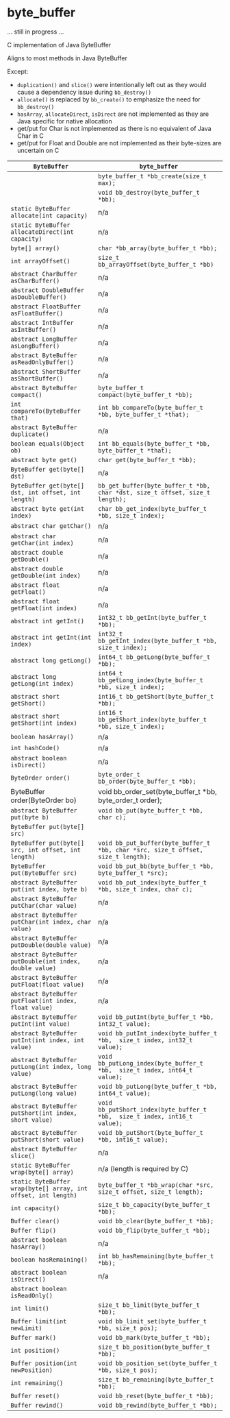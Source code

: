 # byte_buffer
... still in progress ...

C implementation of Java ByteBuffer

Aligns to most methods in Java ByteBuffer

Except:
- `duplication()` and `slice()` were intentionally left out as they would cause a dependency issue during `bb_destroy()`
- `allocate()` is replaced by `bb_create()` to emphasize the need for `bb_destroy()`
- `hasArray`, `allocateDirect`, `isDirect` are not implemented as they are Java specific for native allocation
- get/put for Char is not implemented as there is no equivalent of Java Char in C
- get/put for Float and Double are not implemented as their byte-sizes are uncertain on C


| `ByteBuffer` | `byte_buffer` |
|---|---|
|  | `byte_buffer_t *bb_create(size_t max);` |
|  | `void bb_destroy(byte_buffer_t *bb);` |
| `static ByteBuffer allocate(int capacity)` | n/a |
| `static ByteBuffer allocateDirect(int capacity)` | n/a |
| `byte[] array()` | `char *bb_array(byte_buffer_t *bb);` |
| `int arrayOffset()` | `size_t bb_arrayOffset(byte_buffer_t *bb)` |
| `abstract CharBuffer asCharBuffer()` | n/a |
| `abstract DoubleBuffer asDoubleBuffer()` | n/a |
| `abstract FloatBuffer asFloatBuffer()` | n/a |
| `abstract IntBuffer asIntBuffer()` | n/a |
| `abstract LongBuffer asLongBuffer()` | n/a |
| `abstract ByteBuffer asReadOnlyBuffer()` | n/a |
| `abstract ShortBuffer asShortBuffer()` | n/a |
| `abstract ByteBuffer compact()` | `byte_buffer_t compact(byte_buffer_t *bb);` |
| `int compareTo(ByteBuffer that)` | `int bb_compareTo(byte_buffer_t *bb, byte_buffer_t *that);` |
| `abstract ByteBuffer duplicate()` | n/a |
| `boolean equals(Object ob)` | `int bb_equals(byte_buffer_t *bb, byte_buffer_t *that);` |
| `abstract byte get()` | `char get(byte_buffer_t *bb);` |
| `ByteBuffer get(byte[] dst)` | n/a |
| `ByteBuffer get(byte[] dst, int offset, int length)` | `bb_get_buffer(byte_buffer_t *bb, char *dst, size_t offset, size_t length);` |
| `abstract byte get(int index)` | `char bb_get_index(byte_buffer_t *bb, size_t index);` |
| `abstract char getChar()` | n/a |
| `abstract char getChar(int index)` | n/a |
| `abstract double getDouble()` | n/a |
| `abstract double getDouble(int index)` | n/a |
| `abstract float getFloat()` | n/a |
| `abstract float getFloat(int index)` | n/a |
| `abstract int getInt()` | `int32_t bb_getInt(byte_buffer_t *bb);` |
| `abstract int getInt(int index)` | `int32_t bb_getInt_index(byte_buffer_t *bb, size_t index);` |
| `abstract long getLong()` | `int64_t bb_getLong(byte_buffer_t *bb);` |
| `abstract long getLong(int index)` | `int64_t bb_getLong_index(byte_buffer_t *bb, size_t index);` |
| `abstract short getShort()` | `int16_t bb_getShort(byte_buffer_t *bb);` |
| `abstract short getShort(int index)` | `int16_t bb_getShort_index(byte_buffer_t *bb, size_t index);` |
| `boolean hasArray()` | n/a |
| `int hashCode()` | n/a |
| `abstract boolean isDirect()` | n/a |
| `ByteOrder order()` | `byte_order_t bb_order(byte_buffer_t *bb);` |
| ByteBuffer order(ByteOrder bo) | void bb_order_set(byte_buffer_t *bb, byte_order_t order);|
| `abstract ByteBuffer put(byte b)` | `void bb_put(byte_buffer_t *bb, char c);` |
| `ByteBuffer put(byte[] src)` | |
| `ByteBuffer put(byte[] src, int offset, int length)` | `void bb_put_buffer(byte_buffer_t *bb, char *src, size_t offset, size_t length);` |
| `ByteBuffer put(ByteBuffer src)` | `void bb_put_bb(byte_buffer_t *bb, byte_buffer_t *src);` |
| `abstract ByteBuffer put(int index, byte b)` | `void bb_put_index(byte_buffer_t *bb, size_t index, char c);` |
| `abstract ByteBuffer putChar(char value)` | n/a |
| `abstract ByteBuffer putChar(int index, char value)` | n/a |
| `abstract ByteBuffer putDouble(double value)` | n/a |
| `abstract ByteBuffer putDouble(int index, double value)` | n/a |
| `abstract ByteBuffer putFloat(float value)` | n/a |
| `abstract ByteBuffer putFloat(int index, float value)` | n/a |
| `abstract ByteBuffer putInt(int value)` | `void bb_putInt(byte_buffer_t *bb, int32_t value);` |
| `abstract ByteBuffer putInt(int index, int value)` | `void bb_putInt_index(byte_buffer_t *bb,  size_t index, int32_t value);` |
| `abstract ByteBuffer putLong(int index, long value)` | `void bb_putLong_index(byte_buffer_t *bb,  size_t index, int64_t value);` |
| `abstract ByteBuffer putLong(long value)` | `void bb_putLong(byte_buffer_t *bb, int64_t value);` |
| `abstract ByteBuffer putShort(int index, short value)` | `void bb_putShort_index(byte_buffer_t *bb,  size_t index, int16_t value);` |
| `abstract ByteBuffer putShort(short value)` | `void bb_putShort(byte_buffer_t *bb, int16_t value);` |
| `abstract ByteBuffer slice()` | n/a |
| `static ByteBuffer wrap(byte[] array)` | n/a (length is required by C) |
| `static ByteBuffer wrap(byte[] array, int offset, int length)` | `byte_buffer_t *bb_wrap(char *src, size_t offset, size_t length);` |
| `int capacity()` | `size_t bb_capacity(byte_buffer_t *bb);` |
| `Buffer clear()` | `void bb_clear(byte_buffer_t *bb);` |
| `Buffer flip()` | `void bb_flip(byte_buffer_t *bb);` |
| `abstract boolean hasArray()` | n/a |
| `boolean hasRemaining()` | `int bb_hasRemaining(byte_buffer_t *bb);` |
| `abstract boolean isDirect()` | n/a |
| `abstract boolean isReadOnly()` | |
| `int limit()` | `size_t bb_limit(byte_buffer_t *bb);` |
| `Buffer limit(int newLimit)` | `void bb_limit_set(byte_buffer_t *bb, size_t pos);` |
| `Buffer mark()` | `void bb_mark(byte_buffer_t *bb);` |
| `int position()` | `size_t bb_position(byte_buffer_t *bb);` |
| `Buffer position(int newPosition)` | `void bb_position_set(byte_buffer_t *bb, size_t pos);` |
| `int remaining()` | `size_t bb_remaining(byte_buffer_t *bb);` |
| `Buffer reset()` | `void bb_reset(byte_buffer_t *bb);` |
| `Buffer rewind()` | `void bb_rewind(byte_buffer_t *bb);` |
